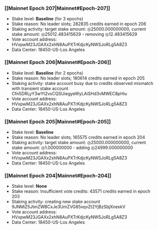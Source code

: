 ### [[Mainnet Epoch 207|Mainnet#Epoch-207]]
* Stake level: **Baseline** (for 3 epochs)
* Stake reason: No leader slots; 282835 credits earned in epoch 206
* Staking activity: target stake amount: ◎25000.000000000, current stake amount: ◎25012.483415629 - removing ◎12.483415629
* Vote account address: HVxpwM23JGAXx2xhN8AuPXTrKdjcKyNWSJoRLg5A8Z3
* Data Center: 18450-US-Los Angeles
### [[Mainnet Epoch 206|Mainnet#Epoch-206]]
* Stake level: **Baseline** (for 2 epochs)
* Stake reason: No leader slots; 180614 credits earned in epoch 205
* Staking activity: stake account busy due to credits observed mismatch with transient stake account Cfn5DRLyY3wYt2vsCQSUiegyeWyLAiSHd3vMWEC8pHiu
* Vote account address: HVxpwM23JGAXx2xhN8AuPXTrKdjcKyNWSJoRLg5A8Z3
* Data Center: 18450-US-Los Angeles
### [[Mainnet Epoch 205|Mainnet#Epoch-205]]
* Stake level: **Baseline**
* Stake reason: No leader slots; 165575 credits earned in epoch 204
* Staking activity: target stake amount: ◎25000.000000000, current stake amount: ◎1.000000000 - adding ◎24999.000000000
* Vote account address: HVxpwM23JGAXx2xhN8AuPXTrKdjcKyNWSJoRLg5A8Z3
* Data Center: 18450-US-Los Angeles
### [[Mainnet Epoch 204|Mainnet#Epoch-204]]
* Stake level: **None**
* Stake reason: Insufficient vote credits: 43571 credits earned in epoch 203
* Staking activity: creating new stake account 9JNMiZ5JtmZWBCxJe3UmZVG85xqvZt2YjBzSbjXnexkV
* Vote account address: HVxpwM23JGAXx2xhN8AuPXTrKdjcKyNWSJoRLg5A8Z3
* Data Center: 18450-US-Los Angeles